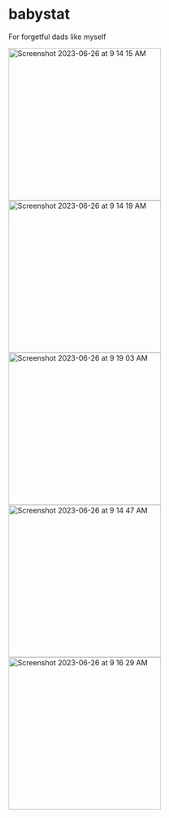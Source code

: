 # babystat
For forgetful dads like myself 

<img width="300" alt="Screenshot 2023-06-26 at 9 14 15 AM" src="https://github.com/keithschoi/babystat/assets/57157025/3038f848-5c55-4d0a-91a3-95987aef9ff2">
<img width="300" alt="Screenshot 2023-06-26 at 9 14 19 AM" src="https://github.com/keithschoi/babystat/assets/57157025/e430d5bb-a32f-400d-b27a-3e8cb90615c4">
<img width="300" alt="Screenshot 2023-06-26 at 9 19 03 AM" src="https://github.com/keithschoi/babystat/assets/57157025/64307136-fde6-468e-a018-d835ec9b7686">
<img width="300" alt="Screenshot 2023-06-26 at 9 14 47 AM" src="https://github.com/keithschoi/babystat/assets/57157025/51722135-36cd-480e-8b98-57b973a8774d">
<img width="300" alt="Screenshot 2023-06-26 at 9 16 29 AM" src="https://github.com/keithschoi/babystat/assets/57157025/9c6274c9-c568-41bb-abc7-2de0ffb6453e">
